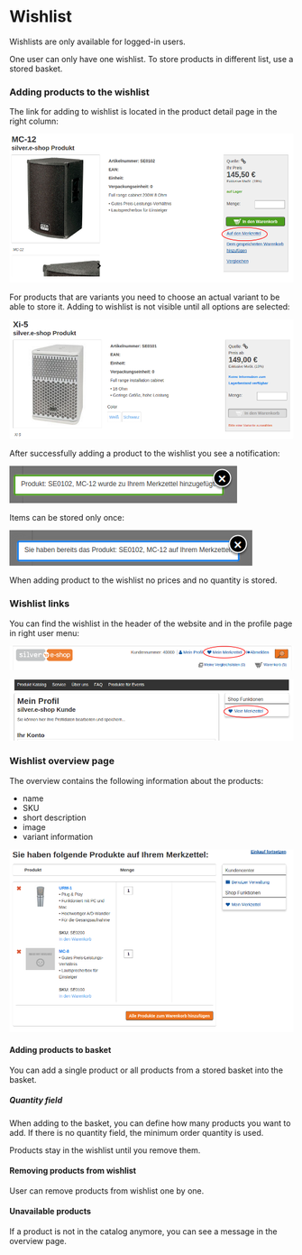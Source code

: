 # Wishlist

Wishlists are only available for logged-in users.

One user can only have one wishlist.
To store products in different list, use a stored basket.

### Adding products to the wishlist

The link for adding to wishlist is located in the product detail page in the right column:

![](../img/wishlist_6.png)

For products that are variants you need to choose an actual variant to be able to store it.
Adding to wishlist is not visible until all options are selected:

![](../img/wishlist_7.png)

After successfully adding a product to the wishlist you see a notification:

![](../img/wishlist_8.png)

Items can be stored only once:

![](../img/wishlist_9.png)

When adding product to the wishlist no prices and no quantity is stored.

### Wishlist links

You can find the wishlist in the header of the website and in the profile page in right user menu:

![](../img/wishlist_10.png)

![](../img/wishlist_11.png)

### Wishlist overview page

The overview contains the following information about the products:

- name
- SKU
- short description
- image
- variant information

![](../img/wishlist_12.png)

#### Adding products to basket

You can add a single product or all products from a stored basket into the basket.

##### Quantity field

When adding to the basket, you can define how many products you want to add. If there is no quantity field, the minimum order quantity is used.

Products stay in the wishlist until you remove them.

#### Removing products from wishlist

User can remove products from wishlist one by one.

#### Unavailable products

If a product is not in the catalog anymore, you can see a message in the overview page.
